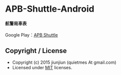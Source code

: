 # APB-Shuttle-Android
#### 航警局車表
Google Play：[APB Shuttle](https://play.google.com/store/apps/details?id=tw.jiunjiun.apb.shuttle)


## Copyright / License
* Copyright (c) 2015 jiunjiun (quietmes At gmail.com)
* Licensed under [MIT](https://github.com/jiunjiun/apb-shuttle/blob/master/LICENSE) licenses.
